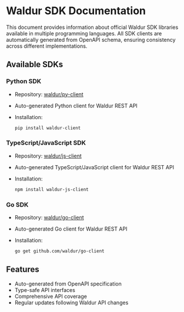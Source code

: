 # Waldur SDK Documentation

This document provides information about official Waldur SDK libraries available in multiple programming languages. All SDK clients are automatically generated from OpenAPI schema, ensuring consistency across different implementations.

## Available SDKs

### Python SDK

- Repository: [waldur/py-client](https://github.com/waldur/py-client)
- Auto-generated Python client for Waldur REST API
- Installation:

    ```bash
    pip install waldur-client
    ```

### TypeScript/JavaScript SDK

- Repository: [waldur/js-client](https://github.com/waldur/js-client)
- Auto-generated TypeScript/JavaScript client for Waldur REST API
- Installation:

    ```bash
    npm install waldur-js-client
    ```

### Go SDK

- Repository: [waldur/go-client](https://github.com/waldur/go-client)
- Auto-generated Go client for Waldur REST API
- Installation:

    ```bash
    go get github.com/waldur/go-client
    ```

## Features

- Auto-generated from OpenAPI specification
- Type-safe API interfaces
- Comprehensive API coverage
- Regular updates following Waldur API changes
